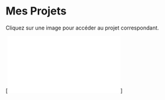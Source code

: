 # Mes Projets

Cliquez sur une image pour accéder au projet correspondant.

[![CV (img/cv img.jpeg)](CV/index.html)]
